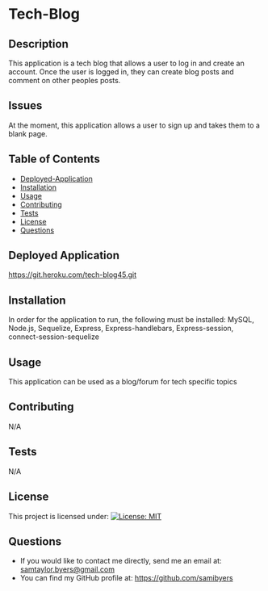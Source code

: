   # Tech-Blog
  ## Description 
  This application is a tech blog that allows a user to log in and create an account. Once the user is logged in, they can create blog posts and comment on other peoples posts. 

  ## Issues
  At the moment, this application allows a user to sign up and takes them to a blank page. 
  
  ## Table of Contents 
  * [Deployed-Application](#deployed-application)
  * [Installation](#installation)
  * [Usage](#usage)
  * [Contributing](#contributing)
  * [Tests](#tests)
  * [License](#license)
  * [Questions](#questions)
  ## Deployed Application
  https://git.heroku.com/tech-blog45.git
  ## Installation 
  In order for the application to run, the following must be installed: MySQL, Node.js, Sequelize, Express, Express-handlebars, Express-session, connect-session-sequelize
  ## Usage 
  This application can be used as a blog/forum for tech specific topics
  ## Contributing 
  N/A
  ## Tests 
  N/A
  ## License 
  This project is licensed under: [![License: MIT](https://img.shields.io/badge/License-MIT-yellow.svg)](https://opensource.org/licenses/MIT)
  ## Questions 
  * If you would like to contact me directly, send me an email at: samtaylor.byers@gmail.com
  * You can find my GitHub profile at: https://github.com/samibyers
